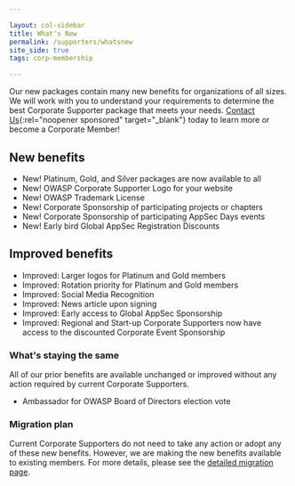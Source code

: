 ```yaml
---

layout: col-sidebar
title: What's New
permalink: /supporters/whatsnew
site_side: true
tags: corp-membership

---
```


Our new packages contain many new benefits for organizations of all sizes. We will work with you to understand your requirements to determine the best Corporate Supporter package that meets your needs. [Contact Us](https://owasporg.atlassian.net/servicedesk/customer/portal/7/group/18/create/72){:rel="noopener sponsored" target="_blank"} today to learn more or become a Corporate Member!

## New benefits

- New! Platinum, Gold, and Silver packages are now available to all
- New! OWASP Corporate Supporter Logo for your website
- New! OWASP Trademark License
- New! Corporate Sponsorship of participating projects or chapters
- New! Corporate Sponsorship of participating AppSec Days events
- New! Early bird Global AppSec Registration Discounts

## Improved benefits

- Improved: Larger logos for Platinum and Gold members
- Improved: Rotation priority for Platinum and Gold members
- Improved: Social Media Recognition
- Improved: News article upon signing
- Improved: Early access to Global AppSec Sponsorship
- Improved: Regional and Start-up Corporate Supporters now have access to the discounted Corporate Event Sponsorship
  
### What's staying the same

All of our prior benefits are available unchanged or improved without any action required by current Corporate Supporters.

- Ambassador for OWASP Board of Directors election vote

### Migration plan

Current Corporate Supporters do not need to take any action or adopt any of these new benefits. However, we are making the new benefits available to existing members. For more details, please see the [detailed migration page](/supporters/migration).




